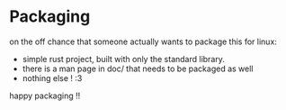 # Packaging

on the off chance that someone actually wants to package this for linux:

 - simple rust project, built with only the standard library.
 - there is a man page in doc/ that needs to be packaged as well
 - nothing else ! :3

happy packaging !!

